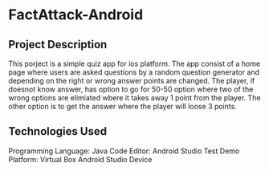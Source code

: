 # FactAttack-Android

## Project Description
This porject is a simple quiz app for ios platform. The app consist of a home page where users are asked questions by a random
question generator and depending on the right or wrong answer points are changed. The player, if doesnot know answer, has
option to go for 50-50 option where two of the wrong options are elimiated wbere it takes away 1 point from the player. The
other option is to get the answer where the player will loose 3 points.

## Technologies Used
Programming Language: Java
Code Editor: Android Studio
Test Demo Platform: Virtual Box Android Studio Device
